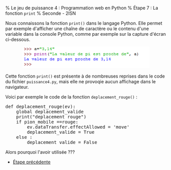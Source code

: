 % Le jeu de puissance 4 : Programmation web en Python 
% Étape 7 : La fonction `print`
% Seconde - 2ISN

Nous connaissons la fonction `print()` dans le langage Python. Elle permet par exemple d'afficher une chaîne de caractère ou le contenu d'une variable dans la console Python, comme par exemple sur la capture d'écran ci-dessous.

<center>
<img src="./images/puissance4_print.png">
</center>

Cette fonction `print()` est  présente à de nombreuses reprises dans le code du fichier `puissance4.py`, mais elle ne provoqie aucun affichage dans le navigateur.

Voici par exemple le code de la fonction `deplacement_rouge()` :

<pre class="brush: python; highlight: 3">
def deplacement_rouge(ev):
	global deplacement_valide
	print("deplacement rouge")
	if pion_mobile ==rouge:
		ev.dataTransfer.effectAllowed = 'move'
		deplacement_valide = True
	else :
		deplacement_valide = False
</pre>

Alors pourquoi l'avoir utilisée ???



<nav>
<ul class="pager">
<li><a href="puissance4_6.php">Étape précédente</a></li>
</ul>
</nav>